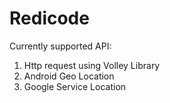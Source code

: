 # Redicode

Currently supported API:

1. Http request using Volley Library
2. Android Geo Location 
3. Google Service Location